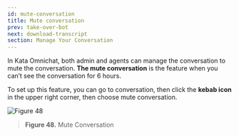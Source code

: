 ```yaml
---
id: mute-conversation
title: Mute conversation
prev: take-over-bot
next: download-transcript
section: Manage Your Conversation
---
```


In Kata Omnichat, both admin and agents can manage the conversation to mute the conversation. **The mute conversation** is the feature when you can’t see the conversation for 6 hours.

To set up this feature, you can go to conversation, then click the **kebab icon** in the upper right corner, then choose mute conversation.

![Figure 48](/assets/images/products/kata-omnichat/image48.png)

> **Figure 48.** Mute Conversation
